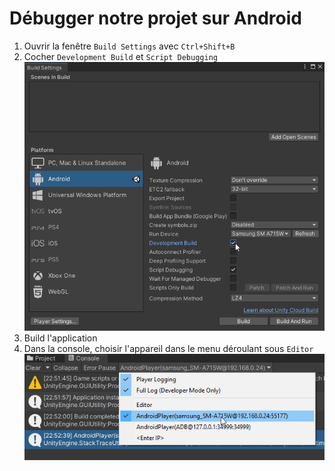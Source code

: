 # Débugger notre projet sur Android

1. Ouvrir la fenêtre `Build Settings` avec `Ctrl+Shift+B`
2. Cocher `Development Build`  et `Script Debugging`<br>
![](images/debugging/build_settings.png)
3. Build l'application
4. Dans la console, choisir l'appareil dans le menu déroulant sous `Editor`<br>
![](images/debugging/console_target.png)